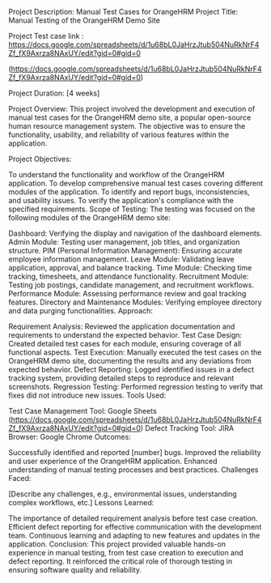Project Description: Manual Test Cases for OrangeHRM
Project Title: Manual Testing of the OrangeHRM Demo Site 

Project Test case link : https://docs.google.com/spreadsheets/d/1u68bL0JaHrzJtub504NuRkNrF4Zf_fX9Axrza8NAxUY/edit?gid=0#gid=0 

(https://docs.google.com/spreadsheets/d/1u68bL0JaHrzJtub504NuRkNrF4Zf_fX9Axrza8NAxUY/edit?gid=0#gid=0)

Project Duration: [4 weeks]

Project Overview:
This project involved the development and execution of manual test cases for the OrangeHRM demo site, a popular open-source human resource management system. The objective was to ensure the functionality, usability, and reliability of various features within the application.

Project Objectives:

To understand the functionality and workflow of the OrangeHRM application.
To develop comprehensive manual test cases covering different modules of the application.
To identify and report bugs, inconsistencies, and usability issues.
To verify the application's compliance with the specified requirements.
Scope of Testing:
The testing was focused on the following modules of the OrangeHRM demo site:

Dashboard: Verifying the display and navigation of the dashboard elements.
Admin Module: Testing user management, job titles, and organization structure.
PIM (Personal Information Management): Ensuring accurate employee information management.
Leave Module: Validating leave application, approval, and balance tracking.
Time Module: Checking time tracking, timesheets, and attendance functionality.
Recruitment Module: Testing job postings, candidate management, and recruitment workflows.
Performance Module: Assessing performance review and goal tracking features.
Directory and Maintenance Modules: Verifying employee directory and data purging functionalities.
Approach:

Requirement Analysis: Reviewed the application documentation and requirements to understand the expected behavior.
Test Case Design: Created detailed test cases for each module, ensuring coverage of all functional aspects.
Test Execution: Manually executed the test cases on the OrangeHRM demo site, documenting the results and any deviations from expected behavior.
Defect Reporting: Logged identified issues in a defect tracking system, providing detailed steps to reproduce and relevant screenshots.
Regression Testing: Performed regression testing to verify that fixes did not introduce new issues.
Tools Used:

Test Case Management Tool: Google Sheets (https://docs.google.com/spreadsheets/d/1u68bL0JaHrzJtub504NuRkNrF4Zf_fX9Axrza8NAxUY/edit?gid=0#gid=0)
Defect Tracking Tool: JIRA
Browser: Google Chrome
Outcomes:

Successfully identified and reported [number] bugs.
Improved the reliability and user experience of the OrangeHRM application.
Enhanced understanding of manual testing processes and best practices.
Challenges Faced:

[Describe any challenges, e.g., environmental issues, understanding complex workflows, etc.]
Lessons Learned:

The importance of detailed requirement analysis before test case creation.
Efficient defect reporting for effective communication with the development team.
Continuous learning and adapting to new features and updates in the application.
Conclusion:
This project provided valuable hands-on experience in manual testing, from test case creation to execution and defect reporting. It reinforced the critical role of thorough testing in ensuring software quality and reliability.
